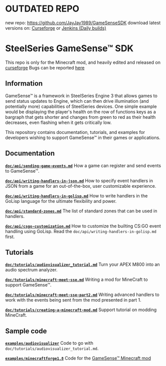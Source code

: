 # OUTDATED REPO #
new repo: https://github.com/JayJay1989/GameSenseSDK
download latest versions on: [Curseforge](https://www.curseforge.com/minecraft/mc-mods/steelseries-gamesense) or [Jenkins (Daily builds)](https://jenkins.lateur.pro/job/GamesenseSDK%20(Minecraft%201.14.x)/)

# SteelSeries GameSense™ SDK #
This repo is only for the Minecraft mod, and heavily edited and released on [curseforge](https://minecraft.curseforge.com/projects/steelseries-gamesense)
Bugs can be reported [here](https://github.com/JayJay1989/gamesense-sdk/issues/new?template=bug_report.md)

## Information ##
GameSense™ is a framework in SteelSeries Engine 3 that allows games to
send status updates to Engine, which can then drive illumination (and
potentially more) capabilities of SteelSeries devices. One simple
example would be displaying the player's health on the row of
functions keys as a bargraph that gets shorter and changes from green
to red as their health decreases, even flashing when it gets
critically low.

This repository contains documentation, tutorials, and examples for
developers wishing to support GameSense™ in their games or
applications.

## Documentation ##

[**`doc/api/sending-game-events.md`**](https://github.com/SteelSeries/gamesense-sdk/blob/master/doc/api/sending-game-events.md)
How a game can register and send events to GameSense™.

[**`doc/api/writing-handlers-in-json.md`**](https://github.com/SteelSeries/gamesense-sdk/blob/master/doc/api/writing-handlers-in-json.md)
How to specify event handlers in JSON from a game for an
out-of-the-box, user customizable experience.

[**`doc/api/writing-handlers-in-golisp.md`**](https://github.com/SteelSeries/gamesense-sdk/blob/master/doc/api/writing-handlers-in-golisp.md)
How to write handlers in the GoLisp language for the ultimate
flexibility and power.

[**`doc/api/standard-zones.md`**](https://github.com/SteelSeries/gamesense-sdk/blob/master/doc/api/standard-zones.md)
The list of standard zones that can be used in handlers.

[**`doc/api/csgo-customization.md`**](https://github.com/SteelSeries/gamesense-sdk/blob/master/doc/api/csgo-customization.md)
How to customize the builting CS:GO event handling using GoLisp. Read
the `doc/api/writing-handlers-in-golisp.md` first.

## Tutorials ##

[**`doc/tutorials/audiovisualizer_tutorial.md`**](https://github.com/SteelSeries/gamesense-sdk/blob/master/doc/tutorials/audiovisualizer_tutorial.md)
Turn your APEX M800 into an audio spectrum analyzer.

[**`doc/tutorials/minecraft-meet-sse.md`**](https://github.com/SteelSeries/gamesense-sdk/blob/master/doc/tutorials/minecraft-meet-sse.md)
Writing a mod for MineCraft to support GameSense™.

[**`doc/tutorials/minecraft-meet-sse-part2.md`**](https://github.com/SteelSeries/gamesense-sdk/blob/master/doc/tutorials/minecraft-meet-sse-part2.md)
Writing advanced handlers to work with the events being sent from the mod
presented in part 1.

[**`doc/tutorials/creating-a-minecraft-mod.md`**](https://github.com/SteelSeries/gamesense-sdk/blob/master/doc/tutorials/creating-a-minecraft-mod.md)
Support tutorial on modding MineCraft.

## Sample code ##

[**`examples/audiovisualizer`**](https://github.com/SteelSeries/gamesense-sdk/tree/master/examples/audiovisualizer)
Code to go with `doc/tutorials/audiovisualizer_tutorial.md`.

[**`examples/minecraftforge1.8`**](https://github.com/SteelSeries/gamesense-sdk/tree/master/examples/minecraftforge1.8)
Code for the [GameSense™ Minecraft mod](http://www.technicpack.net/modpack/steelseries-gamesensetm.675193)

